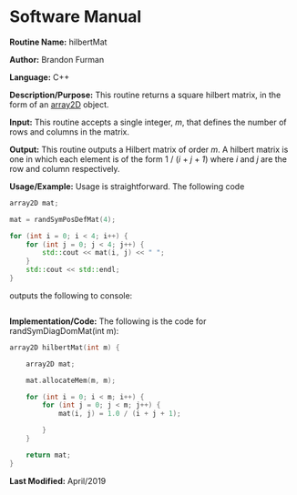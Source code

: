 # Software Manual

**Routine Name:** hilbertMat

**Author:** Brandon Furman

**Language:** C++

**Description/Purpose:** This routine returns a square hilbert matrix, in the form of an [array2D](https://brandonfurman.github.io/math5610/SoftwareManual/DataStructures/array2D) object.

**Input:** This routine accepts a single integer, *m*, that defines the number of rows and columns in the matrix.

**Output:** This routine outputs a Hilbert matrix of order *m*. A hilbert matrix is one in which each element is of the form 1 / (*i* + *j* + *1*) where *i* and *j* are the row and column respectively.

**Usage/Example:** Usage is straightforward. The following code

```cpp
array2D mat;

mat = randSymPosDefMat(4);

for (int i = 0; i < 4; i++) {
	for (int j = 0; j < 4; j++) {
		std::cout << mat(i, j) << " ";
	}
	std::cout << std::endl;
}
```
outputs the following to console:
```cpp

```

**Implementation/Code:** The following is the code for randSymDiagDomMat(int m):

```cpp
array2D hilbertMat(int m) {

	array2D mat;

	mat.allocateMem(m, m);

	for (int i = 0; i < m; i++) {
		for (int j = 0; j < m; j++) {
			mat(i, j) = 1.0 / (i + j + 1);

		}
	}

	return mat;
}
```

**Last Modified:** April/2019